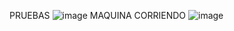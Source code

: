 PRUEBAS
![image](https://github.com/uuser-attachments/assets/b716ccaf-d93d-4809-aed0-2c3a2363a344)
MAQUINA CORRIENDO
![image](https://github.com/user-attachments/assets/04493e6c-b360-42bf-b902-b84916d7acb5)
